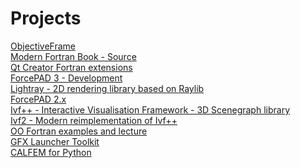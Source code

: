 # Projects

[ObjectiveFrame](https://github.com/jonaslindemann/objectiveframe)<br>
[Modern Fortran Book - Source](https://github.com/jonaslindemann/modern_fortran_book)<br>
[Qt Creator Fortran extensions](https://github.com/jonaslindemann/qtcreator-fortran)<br>
[ForcePAD 3 - Development](https://github.com/jonaslindemann/forcepad3)<br>
[Lightray - 2D rendering library based on Raylib](https://github.com/jonaslindemann/lightray)<br>
[ForcePAD 2.x](https://github.com/jonaslindemann/forcepad)<br>
[Ivf++ - Interactive Visualisation Framework - 3D Scenegraph library](https://github.com/jonaslindemann/ivfplusplus)<br>
[Ivf2 - Modern reimplementation of Ivf++](https://github.com/jonaslindemann/ivf2)<br>
[OO Fortran examples and lecture](https://github.com/jonaslindemann/oop_fortran)<br>
[GFX Launcher Toolkit](https://github.com/lunarc/gfxlauncher)<br>
[CALFEM for Python](https://github.com/CALFEM/calfem-python)